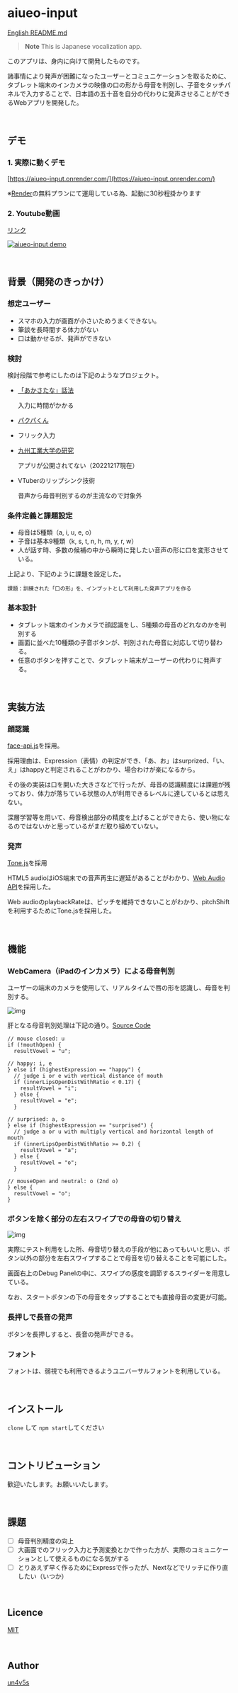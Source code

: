 aiueo-input
====

[English README.md](README_en.md)

> **Note**
> This is Japanese vocalization app.

このアプリは、身内に向けて開発したものです。

諸事情により発声が困難になったユーザーとコミュニケーションを取るために、タブレット端末のインカメラの映像の口の形から母音を判別し、子音をタッチパネルで入力することで、日本語の五十音を自分の代わりに発声させることができるWebアプリを開発した。

<br>

## デモ

### 1. 実際に動くデモ 

[https://aiueo-input.onrender.com/](https://aiueo-input.onrender.com/)

※[Render](https://render.com/)の無料プランにて運用している為、起動に30秒程掛かります

### 2. Youtube動画

[リンク](https://www.youtube.com/watch?v=0j6MAr7HJhk)

[![aiueo-input demo](https://i.gyazo.com/77b2a14169f4490ac782ccae7d6ab60a.gif)](https://www.youtube.com/watch?v=0j6MAr7HJhk)

<br>

## 背景（開発のきっかけ）

### 想定ユーザー
- スマホの入力が画面が小さいためうまくできない。
- 筆談を長時間する体力がない
- 口は動かせるが、発声ができない

### 検討

検討段階で参考にしたのは下記のようなプロジェクト。

- [「あかさたな」話法](https://www.youtube.com/watch?v=jup-p5GHd1c)
  
  入力に時間がかかる  

- [パクパくん](https://github.com/jphacks/TK_1916)
- フリック入力
- [九州工業大学の研究](https://www.asahi.com/articles/ASM1T00B5M1SUBQU01Y.html)

  アプリが公開されてない（20221217現在）

- VTuberのリップシンク技術

  音声から母音判別するのが主流なので対象外

### 条件定義と課題設定

- 母音は5種類（a, i, u, e, o）
- 子音は基本9種類（k, s, t, n, h, m, y, r, w）
- 人が話す時、多数の候補の中から瞬時に発したい音声の形に口を変形させている。

上記より、下記のように課題を設定した。

```
課題：訓練された「口の形」を、インプットとして利用した発声アプリを作る
```

### 基本設計

- タブレット端末のインカメラで顔認識をし、5種類の母音のどれなのかを判別する
- 画面に並べた10種類の子音ボタンが、判別された母音に対応して切り替わる。
- 任意のボタンを押すことで、タブレット端末がユーザーの代わりに発声する。

<br>

## 実装方法

### 顔認識

[face-api.js](https://github.com/justadudewhohacks/face-api.js)を採用。

採用理由は、Expression（表情）の判定ができ、「あ、お」はsurprized、「い、え」はhappyと判定されることがわかり、場合わけが楽になるから。

その後の実装は口を開いた大きさなどで行ったが、母音の認識精度には課題が残っており、体力が落ちている状態の人が利用できるレベルに達しているとは思えない。

深層学習等を用いて、母音検出部分の精度を上げることができたら、使い物になるのではないかと思っているがまだ取り組めていない。

### 発声

[Tone.js](https://github.com/Tonejs/Tone.js)を採用

HTML5 audioはiOS端末での音声再生に遅延があることがわかり、[Web Audio API](https://developer.mozilla.org/en-US/docs/Web/API/Web_Audio_API)を採用した。

Web audioのplaybackRateは、ピッチを維持できないことがわかり、pitchShiftを利用するためにTone.jsを採用した。

<br>

## 機能

### WebCamera（iPadのインカメラ）による母音判別

ユーザーの端末のカメラを使用して、リアルタイムで唇の形を認識し、母音を判別する。

![img](https://i.gyazo.com/77b2a14169f4490ac782ccae7d6ab60a.gif)

肝となる母音判別処理は下記の通り。[Source Code](https://github.com/un4v5s/aiueo-input/blob/main/public/js/script.js#L146)
```
// mouse closed: u
if (!mouthOpen) {
  resultVowel = "u";

// happy: i, e
} else if (highestExpression == "happy") {
  // judge i or e with vertical distance of mouth
  if (innerLipsOpenDistWithRatio < 0.17) {
    resultVowel = "i";
  } else {
    resultVowel = "e";
  }

// surprised: a, o
} else if (highestExpression == "surprised") {
  // judge a or u with multiply vertical and horizontal length of mouth
  if (innerLipsOpenDistWithRatio >= 0.2) {
    resultVowel = "a";
  } else {
    resultVowel = "o";
  }

// mouseOpen and neutral: o (2nd o)
} else {
  resultVowel = "o";
}
```

### ボタンを除く部分の左右スワイプでの母音の切り替え

![img](https://i.gyazo.com/e36f09592f58f7a7dfca1834544fd012.gif)

実際にテスト利用をした所、母音切り替えの手段が他にあってもいいと思い、ボタン以外の部分を左右スワイプすることで母音を切り替えることを可能にした。

画面右上のDebug Panelの中に、スワイプの感度を調節するスライダーを用意している。

なお、スタートボタンの下の母音をタップすることでも直接母音の変更が可能。

### 長押しで長音の発声

ボタンを長押しすると、長音の発声ができる。

### フォント

フォントは、弱視でも利用できるようユニバーサルフォントを利用している。

<br>

## インストール

`clone` して `npm start`してください

<br>

## コントリビューション

歓迎いたします。お願いいたします。

<br>

## 課題

- [ ] 母音判別精度の向上
- [ ] 大画面でのフリック入力と予測変換とかで作った方が、実際のコミュニケーションとして使えるものになる気がする
- [ ] とりあえず早く作るためにExpressで作ったが、Nextなどでリッチに作り直したい（いつか）

<br>

## Licence

[MIT](https://github.com/tcnksm/tool/blob/master/LICENCE)

<br>

## Author

[un4v5s](https://github.com/un4v5s)
